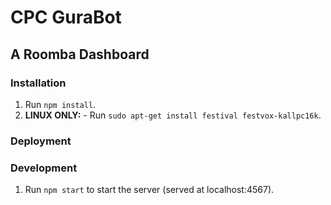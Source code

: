 # CPC GuraBot

## A Roomba Dashboard

### Installation

1. Run `npm install`.
2. __LINUX ONLY:__ - Run `sudo apt-get install festival festvox-kallpc16k`.

### Deployment

### Development

1. Run `npm start` to start the server (served at localhost:4567).
